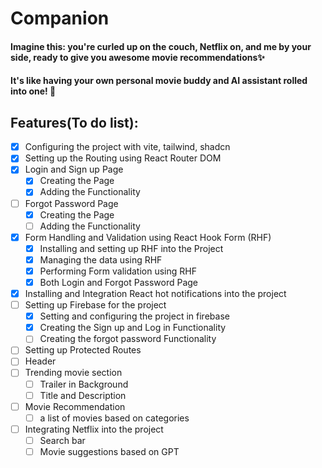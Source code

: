 # Companion
#### Imagine this: you're curled up on the couch, Netflix on, and me by your side, ready to give you awesome movie recommendations✨
#### It's like having your own personal movie buddy and AI assistant rolled into one! 🤯

## Features(To do list):
- [X] Configuring the project with vite, tailwind, shadcn
- [X] Setting up the Routing using React Router DOM
- [X] Login and Sign up Page
    - [X] Creating the Page
    - [X] Adding the Functionality
- [ ] Forgot Password Page
    - [X] Creating the Page
    - [ ] Adding the Functionality
- [X] Form Handling and Validation using React Hook Form (RHF)
    - [X] Installing and setting up RHF into the Project
    - [X] Managing the data using RHF
    - [X] Performing Form validation using RHF
    - [X] Both Login and Forgot Password Page
- [X] Installing and Integration React hot notifications into the project
- [ ] Setting up Firebase for the project
    - [X] Setting and configuring the project in firebase
    - [X] Creating the Sign up and Log in Functionality
    - [ ] Creating the forgot password Functionality
- [ ] Setting up Protected Routes 
- [ ] Header
- [ ] Trending movie section
    - [ ] Trailer in Background
    - [ ] Title and Description
- [ ] Movie Recommendation
    - [ ] a list of movies based on categories
- [ ] Integrating Netflix into the project
    - [ ] Search bar
    - [ ] Movie suggestions based on GPT